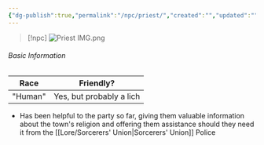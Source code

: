 ```yaml
---
{"dg-publish":true,"permalink":"/npc/priest/","created":"","updated":""}
---
```



> [!npc]
> ![Priest IMG.png](/img/user/z_Assets/Priest%20IMG.png)

 ###### Basic Information 
 
| **Race** | **Friendly?**            |
| -------- | ------------------------ |
| "Human"  | Yes, but probably a lich |

- Has been helpful to the party so far, giving them valuable information about the town's religion and offering them assistance should they need it from the [[Lore/Sorcerers' Union\|Sorcerers' Union]] Police
